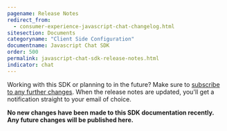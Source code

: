 ```yaml
---
pagename: Release Notes
redirect_from:
  - consumer-experience-javascript-chat-changelog.html
sitesection: Documents
categoryname: "Client Side Configuration"
documentname: Javascript Chat SDK
order: 500
permalink: javascript-chat-sdk-release-notes.html
indicator: chat
---
```


<div class="attn-alert">Working with this SDK or planning to in the future? Make sure to <a href="https://visualping.io/?url=developers.liveperson.com/consumer-experience-javascript-chat-changelog.html&mode=web&css=post-content" target="_blank">subscribe to any further changes</a>. When the release notes are updated, you'll get a notification straight to your email of choice.</div>

**No new changes have been made to this SDK documentation recently. Any future changes will be published here.**
